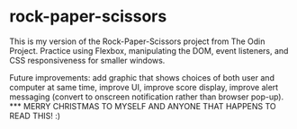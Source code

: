 # rock-paper-scissors
This is my version of the Rock-Paper-Scissors project from The Odin Project.
Practice using Flexbox, manipulating the DOM, event listeners, and CSS responsiveness for smaller windows.

Future improvements: add graphic that shows choices of both user and computer at same time, improve UI, improve score display, improve alert messaging (convert to onscreen notification rather than browser pop-up). *** MERRY CHRISTMAS TO MYSELF AND ANYONE THAT HAPPENS TO READ THIS! :)
